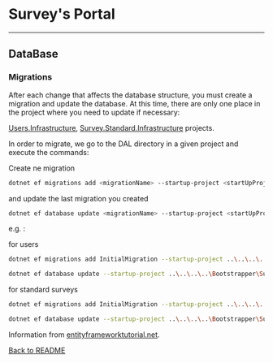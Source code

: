 Survey's Portal
================================
--------------------------------

## DataBase

### Migrations

<p>After each change that affects the database structure, you must create a migration and update the database.
At this time, there are only one place in the project where you need to update if necessary:

[Users.Infrastructure](../Backend/Modules/Users/SurveysPortal.Modules.Users.Infrastructure), 
[Survey.Standard.Infrastructure](../Backend/Modules/Surveys/Standard/SurveysPortal.Modules.Surveys.Standard.Infrastructure)
 projects.</p>
<p>In order to migrate, we go to the DAL directory in a given project and execute the commands:</p>

Create ne migration
```bash
dotnet ef migrations add <migrationName> --startup-project <startUpProjectName> --project <proejctName> --context <contextName>
```

<p>and update the last migration you created</p>

```bash
dotnet ef database update <migrationName> --startup-project <startUpProjectName> --project <proejctName> --context <contextName>
```
e.g. :

for users
```bash
dotnet ef migrations add InitialMigration --startup-project ..\..\..\..\Bootstrapper\SurveysPortal.Bootstrapper\SurveysPortal.Bootstrapper.csproj --project .\SurveysPortal.Modules.Users.Infrastructure.csproj --context UsersDbContext
```

```bash
dotnet ef database update --startup-project ..\..\..\..\Bootstrapper\SurveysPortal.Bootstrapper\SurveysPortal.Bootstrapper.csproj --project .\SurveysPortal.Modules.Users.Infrastructure.csproj --context UsersDbContext
```

for standard surveys
```bash
dotnet ef migrations add InitialMigration --startup-project ..\..\..\..\Bootstrapper\SurveysPortal.Bootstrapper\SurveysPortal.Bootstrapper.csproj --project .\SurveysPortal.Modules.Surveys.Standard.Infrastructure.csproj --context StandardSurveysDbContext 
```

```bash
dotnet ef database update --startup-project ..\..\..\..\Bootstrapper\SurveysPortal.Bootstrapper\SurveysPortal.Bootstrapper.csproj --project .\SurveysPortal.Modules.Surveys.Standard.Infrastructure.csproj --context StandardSurveysDbContext
```

Information from [entityframeworktutorial.net](https://www.entityframeworktutorial.net/efcore/cli-commands-for-ef-core-migration.aspx).


[Back to README](../../README.md)